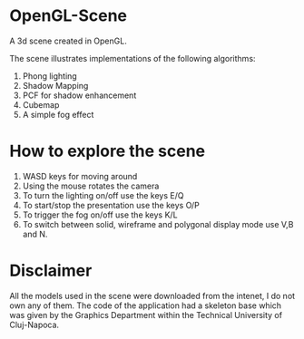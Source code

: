 # OpenGL-Scene
A 3d scene created in OpenGL.

The scene illustrates implementations of the following algorithms:
1. Phong lighting
2. Shadow Mapping
3. PCF for shadow enhancement
4. Cubemap
5. A simple fog effect

# How to explore the scene
1. WASD keys for moving around
2. Using the mouse rotates the camera
3. To turn the lighting on/off use the keys E/Q
4. To start/stop the presentation use the keys O/P
5. To trigger the fog on/off use the keys K/L
6. To switch between solid, wireframe and polygonal display mode use V,B and N.


# Disclaimer
All the models used in the scene were downloaded from the intenet, I do not own any of them.
The code of the application had a skeleton base which was given by the Graphics Department within the Technical University of Cluj-Napoca.
